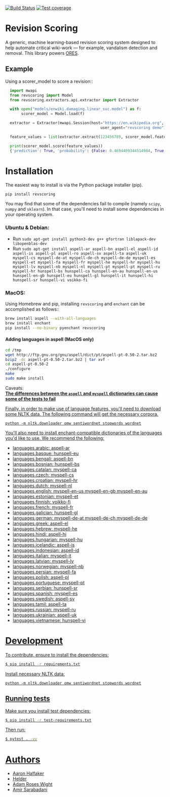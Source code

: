 [![Build Status](https://travis-ci.org/wikimedia/revscoring.svg?branch=master)](https://travis-ci.org/wikimedia/revscoring)
[![Test coverage](https://codecov.io/gh/wikimedia/revscoring/branch/master/graph/badge.svg)](https://codecov.io/gh/wikimedia/revscoring)
# Revision Scoring

A generic, machine learning-based revision scoring system designed to help automate critical wiki-work — for example, vandalism detection and removal. This library powers [ORES](https://ores.wikimedia.org).

## Example


Using a scorer_model to score a revision::
```python
  import mwapi
  from revscoring import Model
  from revscoring.extractors.api.extractor import Extractor

  with open("models/enwiki.damaging.linear_svc.model") as f:
       scorer_model = Model.load(f)

  extractor = Extractor(mwapi.Session(host="https://en.wikipedia.org",
                                          user_agent="revscoring demo"))

  feature_values = list(extractor.extract(123456789, scorer_model.features))

  print(scorer_model.score(feature_values))
  {'prediction': True, 'probability': {False: 0.4694409344514984, True: 0.5305590655485017}}
  ```


# Installation

The easiest way to install is via the Python package installer
(pip).

``pip install revscoring``

You may find that some of the dependencies fail to compile (namely
`scipy`, `numpy` and `sklearn`).  In that case, you'll need to install some
dependencies in your operating system.

### Ubuntu & Debian:
  *  Run ``sudo apt-get install python3-dev g++ gfortran liblapack-dev libopenblas-dev``
  *  Run ``sudo apt-get install aspell-ar aspell-bn aspell-el aspell-id aspell-is aspell-pl aspell-ro aspell-sv aspell-ta aspell-uk myspell-cs myspell-de-at myspell-de-ch myspell-de-de myspell-es myspell-et myspell-fa myspell-fr myspell-he myspell-hr myspell-hu myspell-lv myspell-nb myspell-nl myspell-pt myspell-pt myspell-ru myspell-hr hunspell-bs hunspell-ca hunspell-en-au hunspell-en-us hunspell-en-gb hunspell-eu hunspell-gl hunspell-it hunspell-hi hunspell-sr hunspell-vi voikko-fi``
<!-- ### Windows:
<i>TODO</i>
-->
### MacOS:
  Using Homebrew and pip, installing `revscoring` and `enchant` can be accomplished
  as follows::

```bash
brew install aspell --with-all-languages
brew install enchant
pip install --no-binary pyenchant revscoring
```

#### Adding languages in aspell (MacOS only)

```bash
cd /tmp
wget http://ftp.gnu.org/gnu/aspell/dict/pt/aspell-pt-0.50-2.tar.bz2
bzip2 -dc aspell-pt-0.50-2.tar.bz2 | tar xvf -
cd aspell-pt-0.50-2
./configure
make
sudo make install
```

 Caveats: <br>
  <b><u> The differences between the `aspell` and `myspell` dictionaries can cause </b>
    <b> <u>some of the tests to fail </b>


Finally, in order to make use of language features, you'll need to download
some NLTK data.  The following command will get the necessary corpora.

``python -m nltk.downloader omw sentiwordnet stopwords wordnet``

You'll also need to install [enchant](https://en.wikipedia.org/wiki/Enchant_(software))-compatible
dictionaries of the languages you'd like to use.  We recommend the following:

* languages.arabic: aspell-ar
* languages.basque: hunspell-eu
* languages.bengali: aspell-bn
* languages.bosnian: hunspell-bs
* languages.catalan: myspell-ca
* languages.czech: myspell-cs
* languages.croatian: myspell-hr
* languages.dutch: myspell-nl
* languages.english: myspell-en-us myspell-en-gb myspell-en-au
* languages.estonian: myspell-et
* languages.finnish: voikko-fi
* languages.french: myspell-fr
* languages.galician: hunspell-gl
* languages.german: myspell-de-at myspell-de-ch myspell-de-de
* languages.greek: aspell-el
* languages.hebrew: myspell-he
* languages.hindi: aspell-hi
* languages.hungarian: myspell-hu
* languages.icelandic: aspell-is
* languages.indonesian: aspell-id
* languages.italian: myspell-it
* languages.latvian: myspell-lv
* languages.norwegian: myspell-nb
* languages.persian: myspell-fa
* languages.polish: aspell-pl
* languages.portuguese: myspell-pt
* languages.serbian: hunspell-sr
* languages.spanish: myspell-es
* languages.swedish: aspell-sv
* languages.tamil: aspell-ta
* languages.russian: myspell-ru
* languages.ukrainian: aspell-uk
* languages.vietnamese: hunspell-vi

# Development
To contribute, ensure to install the dependencies:
```bash
$ pip install -r requirements.txt
```

Install necessary NLTK data:

``python -m nltk.downloader omw sentiwordnet stopwords wordnet``

## Running tests
Make sure you install test dependencies:

```bash
$ pip install -r test-requirements.txt
```

Then run:

```bash
$ pytest . -vv
```

# Authors
  *   [Aaron Halfaker](http://halfaker.info)
  *   [Helder](https://github.com/he7d3r)
  *   [Adam Roses Wight](https://mediawiki.org/wiki/User:Adamw)
  *   [Amir Sarabadani](https://github.com/Ladsgroup)
